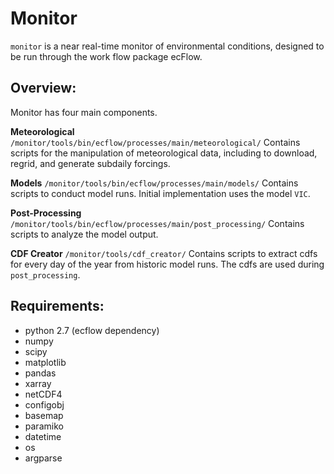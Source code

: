 Monitor
=======
`monitor` is a near real-time monitor of environmental conditions,
designed to be run through the work flow package ecFlow.

## Overview:
Monitor has four main components.

**Meteorological**  `/monitor/tools/bin/ecflow/processes/main/meteorological/`
	Contains scripts for the manipulation of meteorological data, 
including to download, regrid, and generate subdaily forcings.

**Models**  `/monitor/tools/bin/ecflow/processes/main/models/`
	Contains scripts to conduct model runs. Initial implementation
uses the model `VIC`.

**Post-Processing**  `/monitor/tools/bin/ecflow/processes/main/post_processing/`
	Contains scripts to analyze the model output. 

**CDF Creator**  `/monitor/tools/cdf_creator/`
	Contains scripts to extract cdfs for every day of the year from 
historic model runs. The cdfs are used during `post_processing`.

## Requirements:  
- python 2.7 (ecflow dependency)
- numpy
- scipy
- matplotlib
- pandas
- xarray
- netCDF4
- configobj
- basemap
- paramiko
- datetime
- os
- argparse
